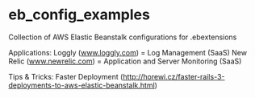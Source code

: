 eb_config_examples
==================

Collection of AWS Elastic Beanstalk configurations for .ebextensions

Applications:
	Loggly (www.loggly.com) = Log Management (SaaS)
	New Relic (www.newrelic.com) = Application and Server Monitoring (SaaS)

Tips & Tricks:
	Faster Deployment (http://horewi.cz/faster-rails-3-deployments-to-aws-elastic-beanstalk.html)

